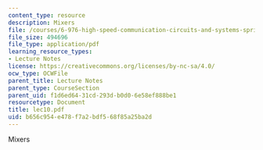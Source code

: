 ```yaml
---
content_type: resource
description: Mixers
file: /courses/6-976-high-speed-communication-circuits-and-systems-spring-2003/b656c954e478f7a2bdf568f85a25ba2d_lec10.pdf
file_size: 494696
file_type: application/pdf
learning_resource_types:
- Lecture Notes
license: https://creativecommons.org/licenses/by-nc-sa/4.0/
ocw_type: OCWFile
parent_title: Lecture Notes
parent_type: CourseSection
parent_uid: f1d6ed64-31cd-293d-b0d0-6e58ef888be1
resourcetype: Document
title: lec10.pdf
uid: b656c954-e478-f7a2-bdf5-68f85a25ba2d
---
```

Mixers